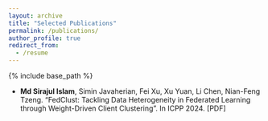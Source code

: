```yaml
---
layout: archive
title: "Selected Publications"
permalink: /publications/
author_profile: true
redirect_from:
  - /resume
---
```


{% include base_path %}

* **Md Sirajul Islam**, Simin Javaherian, Fei Xu, Xu Yuan, Li Chen, Nian-Feng Tzeng. “FedClust: Tackling Data Heterogeneity in Federated Learning through Weight-Driven Client Clustering”. In ICPP 2024. [PDF]

